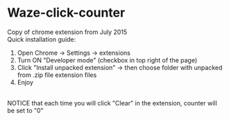 # Waze-click-counter
Copy of chrome extension from July 2015<br/>
Quick installation guide:<br/>
1. Open Chrome -> Settings -> extensions<br/>
2. Turn ON "Developer mode" (checkbox in top right of the page)<br/>
3. Click "Install unpacked extension" -> then choose folder with unpacked from .zip file extension files<br/>
4. Enjoy<br/>
<br/>
NOTICE that each time you will click "Clear" in the extension, counter will be set to "0"
